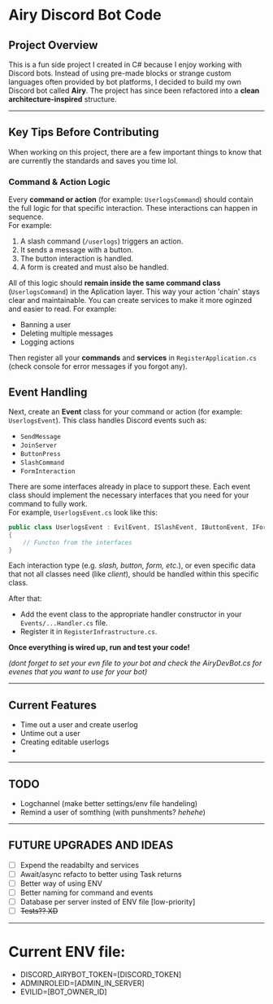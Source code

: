 # Airy Discord Bot Code

## Project Overview

This is a fun side project I created in C# because I enjoy working with Discord bots. Instead of using pre-made blocks or strange custom languages often provided by bot platforms, I decided to build my own Discord bot called **Airy**. The project has since been refactored into a **clean architecture-inspired** structure.

---

## Key Tips Before Contributing

When working on this project, there are a few important things to know that are currently the standards and saves you time lol.

### Command & Action Logic

Every **command or action** (for example: `UserlogsCommand`) should contain the full logic for that specific interaction. These interactions can happen in sequence.  
For example:

1. A slash command (`/userlogs`) triggers an action.
2. It sends a message with a button.
3. The button interaction is handled.
4. A form is created and must also be handled.

All of this logic should **remain inside the same command class** (`UserlogsCommand`) in the Aplication layer. This way your action 'chain' stays clear and maintainable. You can create services to make it more oginzed and easier to read. For example:
- Banning a user
- Deleting multiple messages
- Logging actions

Then register all your **commands** and **services** in `RegisterApplication.cs` (check console for error messages if you forgot any).


## Event Handling

Next, create an **Event** class for your command or action (for example: `UserlogsEvent`). This class handles Discord events such as:

- `SendMessage`
- `JoinServer`
- `ButtonPress`
- `SlashCommand`
- `FormInteraction`

There are some interfaces already in place to support these. Each event class should implement the necessary interfaces that you need for your command to fully work.  
For example, `UserlogsEvent.cs` look like this:
```csharp
public class UserlogsEvent : EvilEvent, ISlashEvent, IButtonEvent, IFormEvent, IClientAccess
{
    // Functon from the interfaces
}
```

Each interaction type (e.g. *slash, button, form, etc.*), or even specific data that not all classes need (like *client*), should be handled within this specific class.

After that:

- Add the event class to the appropriate handler constructor in your `Events/...Handler.cs` file.
- Register it in `RegisterInfrastructure.cs`.


**Once everything is wired up, run and test your code!**

*(dont forget to set your evn file to your bot and check the AiryDevBot.cs for evenes that you want to use for your bot)*

---
## Current Features
- Time out a user and create userlog
- Untime out a user
- Creating editable userlogs
- 
---
## TODO
- Logchannel (make better settings/env file handeling)
- Remind a user of somthing (with punshments? *hehehe*)

---
## FUTURE UPGRADES AND IDEAS
- [ ] Expend the readabilty and services
- [ ] Await/async refacto to better using Task returns
- [ ] Better way of using ENV
- [ ] Better naming for command and events
- [ ] Database per server insted of ENV file [low-priority]
- [ ] ~~Tests?? XD~~

---
# Current ENV file:
- DISCORD_AIRYBOT_TOKEN=[DISCORD_TOKEN]
- ADMINROLEID=[ADMIN_IN_SERVER]
- EVILID=[BOT_OWNER_ID]
